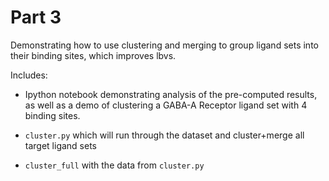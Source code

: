 # Part 3

Demonstrating how to use clustering and merging to group ligand sets into their binding sites, which improves lbvs. 

Includes:
* Ipython notebook demonstrating analysis of the pre-computed results, as well as a demo of clustering a GABA-A Receptor ligand set with 4 binding sites.

* `cluster.py` which will run through the dataset and cluster+merge all target ligand sets

* `cluster_full` with the data from `cluster.py`
